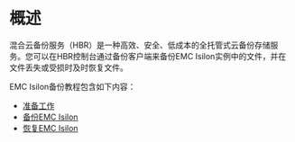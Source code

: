 # 概述

混合云备份服务（HBR）是一种高效、安全、低成本的全托管式云备份存储服务。您可以在HBR控制台通过备份客户端来备份EMC Isilon实例中的文件，并在文件丢失或受损时及时恢复文件。

EMC Isilon备份教程包含如下内容：

-   [准备工作]()
-   [备份EMC Isilon]()
-   [恢复EMC Isilon]()

